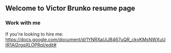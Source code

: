 ## Welcome to Victor Brunko resume page

### Work with me

If you're looking to hire me:
https://docs.google.com/document/d/1YNRXaUiJB467uQR_ckvKMsNWXuUtR1Al2rgqXLOPRqI/edit#

